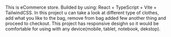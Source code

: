 This is eCommerce store. Builded by using: React + TypeScript + Vite + TailwindCSS.
In this project u can take a look at different type of clothes, add what you like to the bag, remove from bag added few another thing and proceed to checkout.
This project has responsive desighn so it would be comfortable for using with any device(mobile, tablet, notebook, dekstop). 
